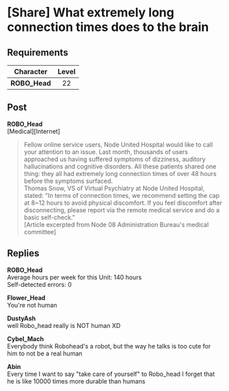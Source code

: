 # [Share] What extremely long connection times does to the brain
## Requirements
|  Character  |Level|
|-------------|:---:|
|**ROBO_Head**| 22  |

## Post
**ROBO_Head**<br>
[Medical][Internet]<br>
> Fellow online service users, Node United Hospital would like to call your attention to an issue. Last month, thousands of users approached us having suffered symptoms of dizziness, auditory hallucinations and cognitive disorders. All these patients shared one thing: they all had extremely long connection times of over 48 hours before the symptoms surfaced.<br>
> Thomas Snow, VS of Virtual Psychiatry at Node United Hospital, stated: "In terms of connection times, we recommend setting the cap at 8~12 hours to avoid physical discomfort. If you feel discomfort after disconnecting, please report via the remote medical service and do a basic self-check."<br>
[Article excerpted from Node 08 Administration Bureau's medical committee]
## Replies
**ROBO_Head**<br>
Average hours per week for this Unit: 140 hours<br>
Self-detected errors: 0

**Flower_Head**<br>
You're not human

**DustyAsh**<br>
well Robo\_head really is NOT human XD

**Cybel_Mach**<br>
Everybody think Robohead's a robot, but the way he talks is too cute for him to not be a real human

**Abin**<br>
Every time I want to say "take care of yourself" to Robo\_head I forget that he is like 10000 times more durable than humans

